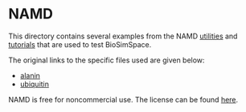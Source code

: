 # NAMD

This directory contains several examples from the NAMD
[utilities](http://www.ks.uiuc.edu/Research/namd/utilities) and
[tutorials](http://www.ks.uiuc.edu/Training/Tutorials/) that are used to test
BioSimSpace.

The original links to the specific files used are given below:

* [alanin](http://www.ks.uiuc.edu/Research/namd/utilities/alanin)
* [ubiquitin](http://www.ks.uiuc.edu/Training/Tutorials/namd/namd-tutorial-unix-html/index.html)

NAMD is free for noncommercial use. The license can be found [here](http://www.ks.uiuc.edu/Research/namd/license.html).
